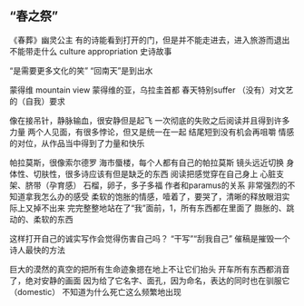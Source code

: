 ## “春之祭”

《春葬》幽灵公主
有的诗能看到打开的门，但是并不能走进去，进入旅游而退出不能带走什么
culture appropriation
史诗故事

“是需要更多文化的笑”
“回南天”是到出水

蒙得维 mountain view
蒙得维的亚，乌拉圭首都
春天特别suffer
（没有）对文艺的（自我）要求

像在接吊针，静脉输血，很安静但是起飞
一次彻底的失败之后阅读并且得到许多力量
两个人见面，有很多悖论，但又是统一在一起
结尾短到没有机会再咀嚼
情感的对位，从作品当中得到了力量和快乐

帕拉莫斯，很像索尔德罗
海市蜃楼，每个人都有自己的帕拉莫斯
镜头远近切换
身体性、切肤性，很多诗应该有但是缺乏的东西
阅读把感觉穿在自己身上
心脏支架、脐带（孕育感）
石榴，卵子，多子多福
作者和paramus的关系
非常强烈的不知道拿我怎么办的感受
柔软的饱胀的情感，噎着了，要哭了，清晰的释放眼泪实际上又掉不出来
完完整整地站在了“我”面前，1，所有东西都在里面了
臌胀的、跳动的、柔软的东西

这样打开自己的诚实写作会觉得伤害自己吗？
“干写”“刮我自己”
催稿是摧毁一个诗人最快的方法

巨大的漠然的真空的把所有生命迹象摁在地上不让它们抬头
开车所有东西都消音了，绝对安静的画面
因为给了它名字、面孔，因为命名，表达的同时也在驯服它（domestic）
不知道为什么死亡这么频繁地出现